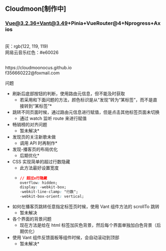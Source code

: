 ## Cloudmoon[制作中]

### Vue@3.2.36+Vant@3.49+Pinia+VueRouter@4+Nprogress+Axios

<br>灰：rgb(122, 119, 119)
<br>网易云音乐红色：#e60026

<br>
https://cloudmoonocus.github.io
<br>
f356660222@foxmail.com
<br>

问题
<br>

-   刷新后底部按钮的判断，使用路由元信息，但不能及时获取
    -   若采用和下面问题的方法，颜色标识是从“发现”转为“某标签”，而不是直接转到“某标签”\*
-   跳转不同页面时候，通过路由元信息进行赋值，但是点击其他标签页面未切换
    -   通过 watch 监听 route 来进行赋值
-   畅销榜的对齐问题
    -   暂未解决\*
-   发现页的关注新歌未做
    -   调用 API 时再制作\*
-   发现-播客页的布局优化
    -   后期优化\*
-   CSS 实现简单的超过行数隐藏
    -   此方法最好设置宽度
    -   ```CSS
        // 超过x行隐藏
        overflow: hidden;
        display: -webkit-box;
        -webkit-line-clamp: "行数";
        -webkit-box-orient: vertical;
        ```
-   如何在播客页跳转任意指定标签页时候，使用 Vant 组件方法的 scrollTo 跳转
    -   暂未解决
-   各个界面的背景问题
    -   现在方法是给在 html 标签加灰色背景，然后每个界面单独加白色背景（后期优化）
-   使用 Vant 组件反馈面板等组件时候，会自动滚动到顶部
    -   暂未解决\*

